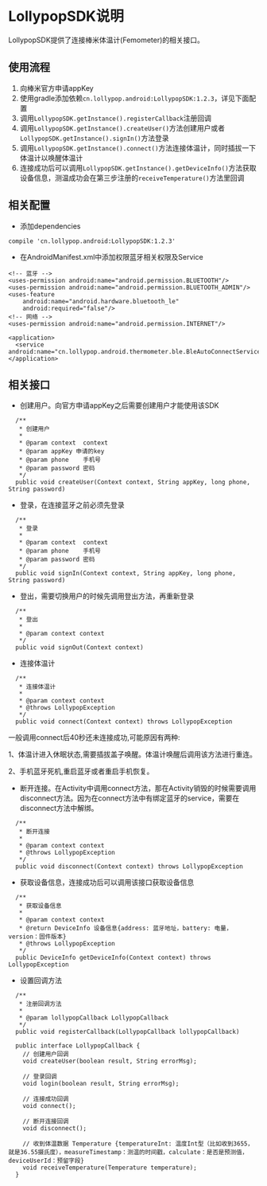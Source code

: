 # LollypopSDK说明
LollypopSDK提供了连接棒米体温计(Femometer)的相关接口。
## 使用流程
1. 向棒米官方申请appKey
2. 使用gradle添加依赖`cn.lollypop.android:LollypopSDK:1.2.3`，详见下面配置
3. 调用`LollypopSDK.getInstance().registerCallback`注册回调
4. 调用`LollypopSDK.getInstance().createUser()`方法创建用户或者`LollypopSDK.getInstance().signIn()`方法登录
5. 调用`LollypopSDK.getInstance().connect()`方法连接体温计，同时插拔一下体温计以唤醒体温计
6. 连接成功后可以调用`LollypopSDK.getInstance().getDeviceInfo()`方法获取设备信息，测温成功会在第三步注册的`receiveTemperature()`方法里回调

## 相关配置
- 添加dependencies
```
compile 'cn.lollypop.android:LollypopSDK:1.2.3'
```
- 在AndroidManifest.xml中添加权限蓝牙相关权限及Service
```
<!-- 蓝牙 -->
<uses-permission android:name="android.permission.BLUETOOTH"/>
<uses-permission android:name="android.permission.BLUETOOTH_ADMIN"/>
<uses-feature
    android:name="android.hardware.bluetooth_le"
    android:required="false"/>
<!-- 网络 -->
<uses-permission android:name="android.permission.INTERNET"/>

<application>
  <service android:name="cn.lollypop.android.thermometer.ble.BleAutoConnectService"/>
</application>
```
## 相关接口
- 创建用户。向官方申请appKey之后需要创建用户才能使用该SDK

```
  /**
   * 创建用户
   *
   * @param context  context
   * @param appKey 申请的key
   * @param phone    手机号
   * @param password 密码
   */
  public void createUser(Context context, String appKey, long phone, String password)
```

- 登录，在连接蓝牙之前必须先登录

```
  /**
   * 登录
   *
   * @param context  context
   * @param phone    手机号
   * @param password 密码
   */
  public void signIn(Context context, String appKey, long phone, String password)
```

- 登出，需要切换用户的时候先调用登出方法，再重新登录

```
  /**
   * 登出
   *
   * @param context context
   */
  public void signOut(Context context)
```

- 连接体温计

```
  /**
   * 连接体温计
   *
   * @param context context
   * @throws LollypopException
   */
  public void connect(Context context) throws LollypopException
```

一般调用connect后40秒还未连接成功,可能原因有两种:

1、体温计进入休眠状态,需要插拔盖子唤醒。体温计唤醒后调用该方法进行重连。

2、手机蓝牙死机,重启蓝牙或者重启手机恢复。

- 断开连接。在Activity中调用connect方法，那在Activity销毁的时候需要调用disconnect方法。因为在connect方法中有绑定蓝牙的service，需要在disconnect方法中解绑。

```
  /**
   * 断开连接
   *
   * @param context context
   * @throws LollypopException
   */
  public void disconnect(Context context) throws LollypopException
```

- 获取设备信息，连接成功后可以调用该接口获取设备信息

```
  /**
   * 获取设备信息
   *
   * @param context context
   * @return DeviceInfo 设备信息{address: 蓝牙地址，battery: 电量，version：固件版本}
   * @throws LollypopException
   */
  public DeviceInfo getDeviceInfo(Context context) throws LollypopException
```

- 设置回调方法

```
  /**
   * 注册回调方法
   *
   * @param lollypopCallback LollypopCallback
   */
  public void registerCallback(LollypopCallback lollypopCallback)

  public interface LollypopCallback {
    // 创建用户回调
    void createUser(boolean result, String errorMsg);

    // 登录回调
    void login(boolean result, String errorMsg);

    // 连接成功回调
    void connect();

    // 断开连接回调
    void disconnect();

    // 收到体温数据 Temperature {temperatureInt: 温度Int型（比如收到3655，就是36.55摄氏度），measureTimestamp：测温的时间戳，calculate：是否是预测值，deviceUserId：预留字段}
    void receiveTemperature(Temperature temperature);
  }
```
